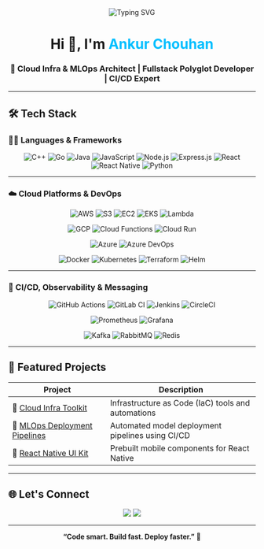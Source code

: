 <div align="center">

  <!-- Typing SVG Header -->
  <img src="https://readme-typing-svg.herokuapp.com?lines=Cloud+Infra+Engineer;MLOps+and+DevOps+Specialist;Fullstack+Dev+(React,+Node,+Go);CI/CD+Pipeline+Automator;Cloud+Architect+%7C+Kafka+Fanatic;Let’s+Automate+Everything!&center=true&width=1000&height=45&color=00BFFF&vCenter=true&size=22" alt="Typing SVG" />

  <!-- Title -->
  <h1>Hi 👋, I'm <span style="color:#00BFFF;">Ankur Chouhan</span></h1>
  <h3>🚀 Cloud Infra & MLOps Architect | Fullstack Polyglot Developer | CI/CD Expert</h3>

</div>

---

## 🛠️ Tech Stack

### 👨‍💻 Languages & Frameworks

<div align="center">

![C++](https://img.shields.io/badge/C++-00599C?style=for-the-badge&logo=c%2B%2B&logoColor=white)
![Go](https://img.shields.io/badge/Go-00ADD8?style=for-the-badge&logo=go&logoColor=white)
![Java](https://img.shields.io/badge/Java-ED8B00?style=for-the-badge&logo=java&logoColor=white)
![JavaScript](https://img.shields.io/badge/JavaScript-F7DF1E?style=for-the-badge&logo=javascript&logoColor=black)
![Node.js](https://img.shields.io/badge/Node.js-339933?style=for-the-badge&logo=node.js&logoColor=white)
![Express.js](https://img.shields.io/badge/Express.js-404D59?style=for-the-badge)
![React](https://img.shields.io/badge/React-20232A?style=for-the-badge&logo=react&logoColor=61DAFB)
![React Native](https://img.shields.io/badge/React_Native-20232A?style=for-the-badge&logo=react&logoColor=61DAFB)
![Python](https://img.shields.io/badge/Python-3776AB?style=for-the-badge&logo=python&logoColor=white)

</div>

---

### ☁️ Cloud Platforms & DevOps

<div align="center">

![AWS](https://img.shields.io/badge/AWS-232F3E?style=for-the-badge&logo=amazonaws&logoColor=white)
![S3](https://img.shields.io/badge/S3-569A31?style=for-the-badge&logo=amazons3&logoColor=white)
![EC2](https://img.shields.io/badge/EC2-FF9900?style=for-the-badge&logo=amazonaws&logoColor=white)
![EKS](https://img.shields.io/badge/EKS-0052CC?style=for-the-badge&logo=amazoneks&logoColor=white)
![Lambda](https://img.shields.io/badge/Lambda-F29111?style=for-the-badge&logo=awslambda&logoColor=white)

![GCP](https://img.shields.io/badge/GCP-4285F4?style=for-the-badge&logo=googlecloud&logoColor=white)
![Cloud Functions](https://img.shields.io/badge/GCF-34A853?style=for-the-badge&logo=googlecloud&logoColor=white)
![Cloud Run](https://img.shields.io/badge/Cloud_Run-4285F4?style=for-the-badge&logo=googlecloud&logoColor=white)

![Azure](https://img.shields.io/badge/Azure-0078D4?style=for-the-badge&logo=microsoftazure&logoColor=white)
![Azure DevOps](https://img.shields.io/badge/Azure_DevOps-0078D4?style=for-the-badge&logo=azuredevops&logoColor=white)

![Docker](https://img.shields.io/badge/Docker-2496ED?style=for-the-badge&logo=docker&logoColor=white)
![Kubernetes](https://img.shields.io/badge/Kubernetes-326CE5?style=for-the-badge&logo=kubernetes&logoColor=white)
![Terraform](https://img.shields.io/badge/Terraform-7B42BC?style=for-the-badge&logo=terraform&logoColor=white)
![Helm](https://img.shields.io/badge/Helm-0F1689?style=for-the-badge&logo=helm&logoColor=white)

</div>

---

### 🔄 CI/CD, Observability & Messaging

<div align="center">

![GitHub Actions](https://img.shields.io/badge/GitHub_Actions-2088FF?style=for-the-badge&logo=githubactions&logoColor=white)
![GitLab CI](https://img.shields.io/badge/GitLab_CI-FC6D26?style=for-the-badge&logo=gitlab&logoColor=white)
![Jenkins](https://img.shields.io/badge/Jenkins-D24939?style=for-the-badge&logo=jenkins&logoColor=white)
![CircleCI](https://img.shields.io/badge/CircleCI-343434?style=for-the-badge&logo=circleci&logoColor=white)

![Prometheus](https://img.shields.io/badge/Prometheus-E6522C?style=for-the-badge&logo=prometheus&logoColor=white)
![Grafana](https://img.shields.io/badge/Grafana-F46800?style=for-the-badge&logo=grafana&logoColor=white)

![Kafka](https://img.shields.io/badge/Apache_Kafka-231F20?style=for-the-badge&logo=apachekafka&logoColor=white)
![RabbitMQ](https://img.shields.io/badge/RabbitMQ-FF6600?style=for-the-badge&logo=rabbitmq&logoColor=white)
![Redis](https://img.shields.io/badge/Redis-DC382D?style=for-the-badge&logo=redis&logoColor=white)

</div>

---

## 🚀 Featured Projects

| Project | Description |
|--------|-------------|
| 🎯 [Cloud Infra Toolkit](https://github.com/AnkurChouhan/cloud-infra-toolkit) | Infrastructure as Code (IaC) tools and automations |
| 🧠 [MLOps Deployment Pipelines](https://github.com/AnkurChouhan/mlops-deploy) | Automated model deployment pipelines using CI/CD |
| 📱 [React Native UI Kit](https://github.com/AnkurChouhan/react-native-ui) | Prebuilt mobile components for React Native |

---

## 🌐 Let's Connect

<p align="center">
  <a href="https://linkedin.com/in/AnkurChouhan"><img src="https://img.shields.io/badge/LinkedIn-AnkurChouhan-blue?style=for-the-badge&logo=linkedin" /></a>
  <a href="https://github.com/AnkurChouhan"><img src="https://img.shields.io/badge/GitHub-AnkurChouhan-181717?style=for-the-badge&logo=github" /></a>
</p>

---

<p align="center">
  <b>“Code smart. Build fast. Deploy faster.”</b> 🚀
</p>

